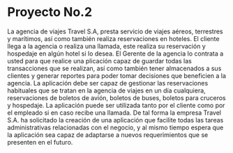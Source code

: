 ﻿# Proyecto No.2
La agencia de viajes Travel S.A, presta servicio de viajes aéreos, terrestres y marítimos, así como también realiza reservaciones en hoteles. El cliente llega a la agencia o realiza una llamada, este realiza su reservación y hospedaje en algún hotel si lo desea. El Gerente de la agencia lo contrata a usted para que realice una plicación capaz de guardar todas las transacciones que se realizan, así como también tener almacenados a sus clientes y generar reportes para poder tomar decisiones que beneficien a la agencia. La aplicación debe ser capaz de gestionar las reservaciones habituales que se tratan en la agencia de viajes en un día cualquiera, reservaciones de boletos de avión, boletos de buses, boletos para cruceros y hospedaje. La aplicación puede ser utilizada tanto por el cliente como por el empleado si en caso recibe una llamada. De tal forma la empresa Travel S.A. ha solicitado la creación de una aplicación que facilite todas las tareas administrativas relacionadas con el negocio, y al mismo tiempo espera que la aplicación sea capaz de adaptarse a nuevos requerimientos que se presenten en el futuro.
